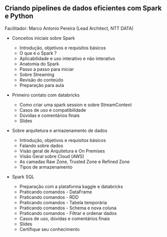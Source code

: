 ## Criando pipelines de dados eficientes com Spark e Python
Facilitador: Marco Antonio Pereira (Lead Architect, NTT DATA)

* Conceitos iniciais sobre Spark 
  * Introdução, objetivos e requisitos básicos 
  * O que é o Spark ?
  * Aplicabilidade e uso interativo e não interativo
  * Anatomia do Spark
  * Passo a passo para iniciar
  * Sobre Streaming
  * Revisão do conteúdo
  * Preparação para aula
  
  
* Primeiro contato com databricks 
  * Como criar uma spark session e sobre StreamContext
  * Casos de uso e compatibilidade
  * Dúvidas e comentários finais
  * Slides
  
  
* Sobre arquitetura e armazenamento de dados 
  * Introdução, objetivos e requisitos básicos 
  * Falando sobre dados
  * Visão geral de Arquitetura e On Premises
  * Visão Geral sobre Cloud (AWS)
  * As camadas Raw Zone, Trusted Zone e Refined Zone
  * Tipos de armazenamento
  
  
* Spark SQL
  * Preparação com a plataforma kaggle e databricks
  * Praticando comandos - DataFrame
  * Praticando comandos - RDD
  * Praticando comandos - Tabela temporária
  * Praticando comandos - Schema e nova coluna
  * Praticando comandos - Filtrar e ordenar dados
  * Casos de uso, dúvidas e comentários finais
  * Slides
  * Certifique seu conhecimento
